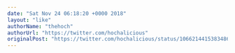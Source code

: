 ```yaml
---
date: "Sat Nov 24 06:18:20 +0000 2018"
layout: "like"
authorName: "thehoch"
authorUrl: "https://twitter.com/hochalicious"
originalPost: "https://twitter.com/hochalicious/status/1066214415383486464"
---
```

